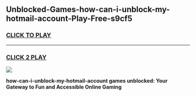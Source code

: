 
## Unblocked-Games-how-can-i-unblock-my-hotmail-account-Play-Free-s9cf5
<h3>
<a href="https://premium76.site?title=how-can-i-unblock-my-hotmail-account&ref=23A">CLICK TO PLAY</a></h3>
<hr>

<h3>
<a href="https://premium76.site?title=how-can-i-unblock-my-hotmail-account&ref=23A">CLICK 2 PLAY</a>
  
</h3>

<a href="https://premium76.site?title=how-can-i-unblock-my-hotmail-account&ref=23A"><img src="https://clearcache.store/games.png"></a>


**how-can-i-unblock-my-hotmail-account games unblocked: Your Gateway to Fun and Accessible Online Gaming**
